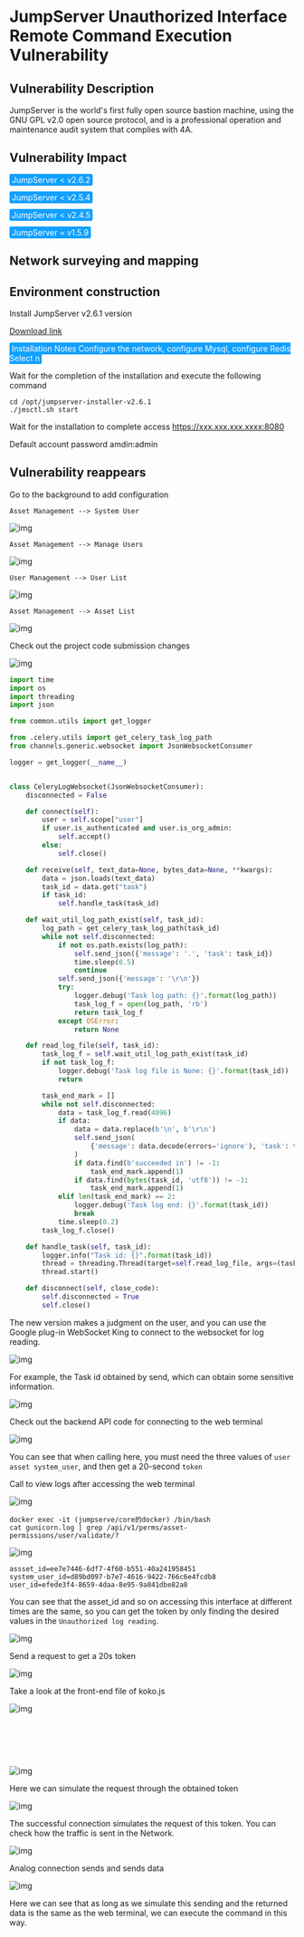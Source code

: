 # JumpServer Unauthorized Interface Remote Command Execution Vulnerability

## Vulnerability Description

JumpServer is the world's first fully open source bastion machine, using the GNU GPL v2.0 open source protocol, and is a professional operation and maintenance audit system that complies with 4A. 

## Vulnerability Impact

<span style="background-color:rgb(18, 160, 255); padding: 2px 4px; border-radius: 3px; color: white;">JumpServer < v2.6.2</span>

<span style="background-color:rgb(18, 160, 255); padding: 2px 4px; border-radius: 3px; color: white;">JumpServer < v2.5.4</span>

<span style="background-color:rgb(18, 160, 255); padding: 2px 4px; border-radius: 3px; color: white;">JumpServer < v2.4.5</span>

<span style="background-color:rgb(18, 160, 255); padding: 2px 4px; border-radius: 3px; color: white;">JumpServer = v1.5.9</span>

## Network surveying and mapping



## Environment construction

Install JumpServer v2.6.1 version

[Download link](https://www.o2oxy.cn/wp-content/uploads/2021/01/quick_start.zip)

<span style="background-color:rgb(18, 160, 255); padding: 2px 4px; border-radius: 3px; color: white;">Installation Notes Configure the network, configure Mysql, configure Redis Select n</span>

Wait for the completion of the installation and execute the following command

```shell
cd /opt/jumpserver-installer-v2.6.1
./jmsctl.sh start
```

Wait for the installation to complete access https://xxx.xxx.xxx.xxxx:8080

Default account password amdin:admin

## Vulnerability reappears

Go to the background to add configuration

`Asset Management --> System User`

![img](https://raw.githubusercontent.com/PeiQi0/PeiQi-WIKI-Book/refs/heads/main/docs/.vuepress/../.vuepress/public/img/watermark,image_c2h1aXlpbi9zdWkucG5nP3gtb3NzLXByb2Nlc3M9aW1hZ2UvcmVzaXplLFBfMTQvYnJpZ2h0LC0zOS9jb250cmFzdCwtNjQ,g_se,t_17,x_1,y_10-20220313161809662.png)



`Asset Management --> Manage Users`

![img](https://raw.githubusercontent.com/PeiQi0/PeiQi-WIKI-Book/refs/heads/main/docs/.vuepress/../.vuepress/public/img/watermark,image_c2h1aXlpbi9zdWkucG5nP3gtb3NzLXByb2Nlc3M9aW1hZ2UvcmVzaXplLFBfMTQvYnJpZ2h0LC0zOS9jb250cmFzdCwtNjQ,g_se,t_17,x_1,y_10-20220313161809610.png)



`User Management --> User List`

![img](https://raw.githubusercontent.com/PeiQi0/PeiQi-WIKI-Book/refs/heads/main/docs/.vuepress/../.vuepress/public/img/watermark,image_c2h1aXlpbi9zdWkucG5nP3gtb3NzLXByb2Nlc3M9aW1hZ2UvcmVzaXplLFBfMTQvYnJpZ2h0LC0zOS9jb250cmFzdCwtNjQ,g_se,t_17,x_1,y_10-20220313161809603.png)



`Asset Management --> Asset List`

![img](https://raw.githubusercontent.com/PeiQi0/PeiQi-WIKI-Book/refs/heads/main/docs/.vuepress/../.vuepress/public/img/watermark,image_c2h1aXlpbi9zdWkucG5nP3gtb3NzLXByb2Nlc3M9aW1hZ2UvcmVzaXplLFBfMTQvYnJpZ2h0LC0zOS9jb250cmFzdCwtNjQ,g_se,t_17,x_1,y_10-20220313161809643.png)



Check out the project code submission changes

![img](https://raw.githubusercontent.com/PeiQi0/PeiQi-WIKI-Book/refs/heads/main/docs/.vuepress/../.vuepress/public/img/watermark,image_c2h1aXlpbi9zdWkucG5nP3gtb3NzLXByb2Nlc3M9aW1hZ2UvcmVzaXplLFBfMTQvYnJpZ2h0LC0zOS9jb250cmFzdCwtNjQ,g_se,t_17,x_1,y_10-20220313161809614.png)

```python
import time
import os
import threading
import json

from common.utils import get_logger

from .celery.utils import get_celery_task_log_path
from channels.generic.websocket import JsonWebsocketConsumer

logger = get_logger(__name__)


class CeleryLogWebsocket(JsonWebsocketConsumer):
    disconnected = False

    def connect(self):
        user = self.scope["user"]
        if user.is_authenticated and user.is_org_admin:
            self.accept()
        else:
            self.close()

    def receive(self, text_data=None, bytes_data=None, **kwargs):
        data = json.loads(text_data)
        task_id = data.get("task")
        if task_id:
            self.handle_task(task_id)

    def wait_util_log_path_exist(self, task_id):
        log_path = get_celery_task_log_path(task_id)
        while not self.disconnected:
            if not os.path.exists(log_path):
                self.send_json({'message': '.', 'task': task_id})
                time.sleep(0.5)
                continue
            self.send_json({'message': '\r\n'})
            try:
                logger.debug('Task log path: {}'.format(log_path))
                task_log_f = open(log_path, 'rb')
                return task_log_f
            except OSError:
                return None

    def read_log_file(self, task_id):
        task_log_f = self.wait_util_log_path_exist(task_id)
        if not task_log_f:
            logger.debug('Task log file is None: {}'.format(task_id))
            return

        task_end_mark = []
        while not self.disconnected:
            data = task_log_f.read(4096)
            if data:
                data = data.replace(b'\n', b'\r\n')
                self.send_json(
                    {'message': data.decode(errors='ignore'), 'task': task_id}
                )
                if data.find(b'succeeded in') != -1:
                    task_end_mark.append(1)
                if data.find(bytes(task_id, 'utf8')) != -1:
                    task_end_mark.append(1)
            elif len(task_end_mark) == 2:
                logger.debug('Task log end: {}'.format(task_id))
                break
            time.sleep(0.2)
        task_log_f.close()

    def handle_task(self, task_id):
        logger.info("Task id: {}".format(task_id))
        thread = threading.Thread(target=self.read_log_file, args=(task_id,))
        thread.start()

    def disconnect(self, close_code):
        self.disconnected = True
        self.close()
```



The new version makes a judgment on the user, and you can use the Google plug-in WebSocket King to connect to the websocket for log reading.

![img](https://raw.githubusercontent.com/PeiQi0/PeiQi-WIKI-Book/refs/heads/main/docs/.vuepress/../.vuepress/public/img/watermark,image_c2h1aXlpbi9zdWkucG5nP3gtb3NzLXByb2Nlc3M9aW1hZ2UvcmVzaXplLFBfMTQvYnJpZ2h0LC0zOS9jb250cmFzdCwtNjQ,g_se,t_17,x_1,y_10-20220313161809793.png)



For example, the Task id obtained by send, which can obtain some sensitive information.



![img](https://raw.githubusercontent.com/PeiQi0/PeiQi-WIKI-Book/refs/heads/main/docs/.vuepress/../.vuepress/public/img/watermark,image_c2h1aXlpbi9zdWkucG5nP3gtb3NzLXByb2Nlc3M9aW1hZ2UvcmVzaXplLFBfMTQvYnJpZ2h0LC0zOS9jb250cmFzdCwtNjQ,g_se,t_17,x_1,y_10-20220313161809929.png)



Check out the backend API code for connecting to the web terminal



![img](https://raw.githubusercontent.com/PeiQi0/PeiQi-WIKI-Book/refs/heads/main/docs/.vuepress/../.vuepress/public/img/watermark,image_c2h1aXlpbi9zdWkucG5nP3gtb3NzLXByb2Nlc3M9aW1hZ2UvcmVzaXplLFBfMTQvYnJpZ2h0LC0zOS9jb250cmFzdCwtNjQ,g_se,t_17,x_1,y_10-20220313161810460.png)



You can see that when calling here, you must need the three values ​​of `user asset system_user`, and then get a 20-second `token`

Call to view logs after accessing the web terminal

![img](https://raw.githubusercontent.com/PeiQi0/PeiQi-WIKI-Book/refs/heads/main/docs/.vuepress/../.vuepress/public/img/watermark,image_c2h1aXlpbi9zdWkucG5nP3gtb3NzLXByb2Nlc3M9aW1hZ2UvcmVzaXplLFBfMTQvYnJpZ2h0LC0zOS9jb250cmFzdCwtNjQ,g_se,t_17,x_1,y_10-20220313161809708.png)

```plain
docker exec -it (jumpserve/core的docker) /bin/bash
cat gunicorn.log | grep /api/v1/perms/asset-permissions/user/validate/?
```

![img](https://raw.githubusercontent.com/PeiQi0/PeiQi-WIKI-Book/refs/heads/main/docs/.vuepress/../.vuepress/public/img/watermark,image_c2h1aXlpbi9zdWkucG5nP3gtb3NzLXByb2Nlc3M9aW1hZ2UvcmVzaXplLFBfMTQvYnJpZ2h0LC0zOS9jb250cmFzdCwtNjQ,g_se,t_17,x_1,y_10-20220313161809942.png)



```plain
assset_id=ee7e7446-6df7-4f60-b551-40a241958451
system_user_id=d89bd097-b7e7-4616-9422-766c6e4fcdb8	
user_id=efede3f4-8659-4daa-8e95-9a841dbe82a8
```



You can see that the asset_id and so on accessing this interface at different times are the same, so you can get the token by only finding the desired values ​​in the `Unauthorized log reading`.

![img](https://raw.githubusercontent.com/PeiQi0/PeiQi-WIKI-Book/refs/heads/main/docs/.vuepress/../.vuepress/public/img/watermark,image_c2h1aXlpbi9zdWkucG5nP3gtb3NzLXByb2Nlc3M9aW1hZ2UvcmVzaXplLFBfMTQvYnJpZ2h0LC0zOS9jb250cmFzdCwtNjQ,g_se,t_17,x_1,y_10-20220313161810372.png)



Send a request to get a 20s token



![img](https://raw.githubusercontent.com/PeiQi0/PeiQi-WIKI-Book/refs/heads/main/docs/.vuepress/../.vuepress/public/img/watermark,image_c2h1aXlpbi9zdWkucG5nP3gtb3NzLXByb2Nlc3M9aW1hZ2UvcmVzaXplLFBfMTQvYnJpZ2h0LC0zOS9jb250cmFzdCwtNjQ,g_se,t_17,x_1,y_10-20220313161809940.png)



Take a look at the front-end file of koko.js



![img](https://raw.githubusercontent.com/PeiQi0/PeiQi-WIKI-Book/refs/heads/main/docs/.vuepress/../.vuepress/public/img/watermark,image_c2h1aXlpbi9zdWkucG5nP3gtb3NzLXByb2Nlc3M9aW1hZ2UvcmVzaXplLFBfMTQvYnJpZ2h0LC0zOS9jb250cmFzdCwtNjQ,g_se,t_17,x_1,y_10-20220313161810314.png)

<br/>


</a-alert>
<br/>

​	

![img](https://raw.githubusercontent.com/PeiQi0/PeiQi-WIKI-Book/refs/heads/main/docs/.vuepress/../.vuepress/public/img/watermark,image_c2h1aXlpbi9zdWkucG5nP3gtb3NzLXByb2Nlc3M9aW1hZ2UvcmVzaXplLFBfMTQvYnJpZ2h0LC0zOS9jb250cmFzdCwtNjQ,g_se,t_17,x_1,y_10-20220313161810134.png)



Here we can simulate the request through the obtained token



![img](https://raw.githubusercontent.com/PeiQi0/PeiQi-WIKI-Book/refs/heads/main/docs/.vuepress/../.vuepress/public/img/watermark,image_c2h1aXlpbi9zdWkucG5nP3gtb3NzLXByb2Nlc3M9aW1hZ2UvcmVzaXplLFBfMTQvYnJpZ2h0LC0zOS9jb250cmFzdCwtNjQ,g_se,t_17,x_1,y_10-20220313161810381.png)



The successful connection simulates the request of this token. You can check how the traffic is sent in the Network.



![img](https://raw.githubusercontent.com/PeiQi0/PeiQi-WIKI-Book/refs/heads/main/docs/.vuepress/../.vuepress/public/img/watermark,image_c2h1aXlpbi9zdWkucG5nP3gtb3NzLXByb2Nlc3M9aW1hZ2UvcmVzaXplLFBfMTQvYnJpZ2h0LC0zOS9jb250cmFzdCwtNjQ,g_se,t_17,x_1,y_10-20220313161810561.png)



Analog connection sends and sends data



![img](https://raw.githubusercontent.com/PeiQi0/PeiQi-WIKI-Book/refs/heads/main/docs/.vuepress/../.vuepress/public/img/watermark,image_c2h1aXlpbi9zdWkucG5nP3gtb3NzLXByb2Nlc3M9aW1hZ2UvcmVzaXplLFBfMTQvYnJpZ2h0LC0zOS9jb250cmFzdCwtNjQ,g_se,t_17,x_1,y_10-20220313161810460-7159490.png)



Here we can see that as long as we simulate this sending and the returned data is the same as the web terminal, we can execute the command in this way.